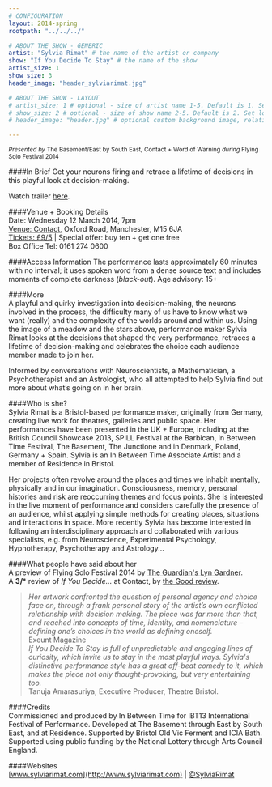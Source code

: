 ```yaml
---
# CONFIGURATION
layout: 2014-spring
rootpath: "../../../"

# ABOUT THE SHOW - GENERIC
artist: "Sylvia Rimat" # the name of the artist or company
show: "If You Decide To Stay" # the name of the show
artist_size: 1
show_size: 3
header_image: "header_sylviarimat.jpg"

# ABOUT THE SHOW - LAYOUT
# artist_size: 1 # optional - size of artist name 1-5. Default is 1. Set longer names to lower values
# show_size: 2 # optional - size of show name 2-5. Default is 2. Set longer names to lower values
# header_image: "header.jpg" # optional custom background image, relative to current page

---
```

<small>*Presented by* The Basement/East by South East, Contact + Word of Warning *during* Flying Solo Festival 2014</small>      

####In Brief
Get your neurons firing and retrace a lifetime of decisions in this playful look at decision-making.             
               
Watch trailer [here](http://vimeo.com/61282946).        
          
####Venue + Booking Details    
Date: Wednesday 12 March 2014, 7pm     
[Venue: Contact](http://contactmcr.com/visit/getting-here/), Oxford Road, Manchester, M15 6JA    
[Tickets: £9/5](http://contactmcr.com/whats-on/12665-fs2014-sylvia-rimat-if-you-decide-to-stay/booking/) | Special offer: buy ten + get one free     
Box Office Tel: 0161 274 0600     
        
####Access Information
The performance lasts approximately 60 minutes with no interval; it uses spoken word from a dense source text and includes moments of complete darkness (*black-out*). Age advisory: 15+       
        
####More            
A playful and quirky investigation into decision-making, the neurons involved in the process, the difficulty many of us have to know what we want (really) and the complexity of the worlds around and within us. Using the image of a meadow and the stars above, performance maker Sylvia Rimat looks at the decisions that shaped the very performance, retraces a lifetime of decision-making and celebrates the choice each audience member made to join her.       

Informed by conversations with Neuroscientists, a Mathematician, a Psychotherapist and an Astrologist, who all attempted to help Sylvia find out more about what’s going on in her brain.        
             
####Who is she?    
Sylvia Rimat is a Bristol-based performance maker, originally from Germany, creating live work for theatres, galleries and public space. Her performances have been presented in the UK + Europe, including at the British Council Showcase 2013, SPILL Festival at the Barbican, In Between Time Festival, The Basement, The Junctione and in Denmark, Poland, Germany + Spain. Sylvia is an In Between Time Associate Artist and a member of Residence in Bristol.          
                
Her projects often revolve around the places and times we inhabit mentally, physically and in our imagination. Consciousness, memory, personal histories and risk are reoccurring themes and focus points. She is interested in the live moment of performance and considers carefully the presence of an audience, whilst applying simple methods for creating places, situations and interactions in space. More recently Sylvia has become interested in following an interdisciplinary approach and collaborated with various specialists, e.g. from Neuroscience, Experimental Psychology, Hypnotherapy, Psychotherapy and Astrology...             
             
####What people have said about her     
A preview of Flying Solo Festival 2014 by [The Guardian's Lyn Gardner](http://www.theguardian.com/stage/2014/mar/07/this-weeks-new-theatre).       
A **3/*** review of *If You Decide…* at Contact, by [the Good review](http://thegoodreview.co.uk/2014/03/flying-solo-festival-if-you-decide-to-stay-contact-theatre-manchester).        
>*Her artwork confronted the question of personal agency and choice face on, through a frank personal story of the artist’s own conflicted relationship with decision making. The piece was far more than that, and reached into concepts of time, identity, and nomenclature – defining one’s choices in the world as defining oneself.*<br>Exeunt Magazine         
>*If You Decide To Stay is full of unpredictable and engaging lines of curiosity, which invite us to stay in the most playful ways. Sylvia's distinctive performance style has a great off-beat comedy to it, which makes the piece not only thought-provoking, but very entertaining too.*<br>Tanuja Amarasuriya, Executive Producer, Theatre Bristol.       
        
####Credits    
Commissioned and produced by In Between Time for IBT13 International Festival of Performance. Developed at The Basement through East by South East, and at Residence. Supported by Bristol Old Vic Ferment and ICIA Bath. Supported using public funding by the National Lottery through Arts Council England.       
         
####Websites        
[www.sylviarimat.com](http://www.sylviarimat.com) | [@SylviaRimat](https://twitter.com/SylviaRimat)
